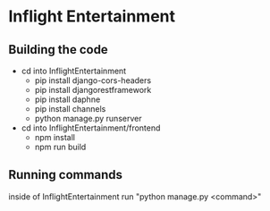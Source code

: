 # Inflight Entertainment



## Building the code
- cd into InflightEntertainment
    - pip install django-cors-headers
    - pip install djangorestframework
    - pip install daphne
    - pip install channels
    - python manage.py runserver
- cd into InflightEntertainment/frontend
    - npm install
    - npm run build

## Running commands
inside of InflightEntertainment run "python manage.py \<command>"